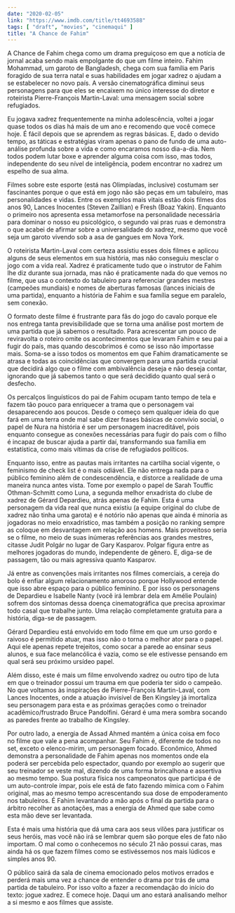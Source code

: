 ```yaml
---
date: "2020-02-05"
link: "https://www.imdb.com/title/tt4693588"
tags: [ "draft", "movies", "cinemaqui" ]
title: "A Chance de Fahim"
---
```

A Chance de Fahim chega como um drama preguiçoso em que a notícia de jornal acaba sendo mais empolgante do que um filme inteiro. Fahim Mohammad, um garoto de Bangladesh, chega com sua família em Paris foragido de sua terra natal e suas habilidades em jogar xadrez o ajudam a se estabelecer no novo país. A versão cinematográfica diminui seus personagens para que eles se encaixem no único interesse do diretor e roteirista Pierre-François Martin-Laval: uma mensagem social sobre refugiados.

Eu jogava xadrez frequentemente na minha adolescência, voltei a jogar quase todos os dias há mais de um ano e recomendo que você comece hoje. É fácil depois que se aprendem as regras básicas. E, dado o devido tempo, as táticas e estratégias viram apenas o pano de fundo de uma auto-análise profunda sobre a vida e como encaramos nosso dia-a-dia. Nem todos podem lutar boxe e aprender alguma coisa com isso, mas todos, independente do seu nível de inteligência, podem encontrar no xadrez um espelho de sua alma.

Filmes sobre este esporte (está nas Olimpíadas, inclusive) costumam ser fascinantes porque o que está em jogo não são peças em um tabuleiro, mas personalidades e vidas. Entre os exemplos mais vitais estão dois filmes dos anos 90, Lances Inocentes (Steven Zaillian) e Fresh (Boaz Yakin). Enquanto o primeiro nos apresenta essa metamorfose na personalidade necessária para dominar o nosso eu psicológico, o segundo vai pras ruas e demonstra o que acabei de afirmar sobre a universalidade do xadrez, mesmo que você seja um garoto vivendo sob a asa de gangues em Nova York.

O roteirista Martin-Laval com certeza assistiu esses dois filmes e aplicou alguns de seus elementos em sua história, mas não conseguiu mesclar o jogo com a vida real. Xadrez é praticamente tudo que o instrutor de Fahim lhe diz durante sua jornada, mas não é praticamente nada do que vemos no filme, que usa o contexto do tabuleiro para referenciar grandes mestres (campeões mundiais) e nomes de aberturas famosas (lances iniciais de uma partida), enquanto a história de Fahim e sua família segue em paralelo, sem conexão.

O formato deste filme é frustrante para fãs do jogo do cavalo porque ele nos entrega tanta previsibilidade que se torna uma análise post mortem de uma partida que já sabemos o resultado. Para acrescentar um pouco de reviravolta o roteiro omite os acontecimentos que levaram Fahim e seu pai a fugir do país, mas quando descobrimos é como se isso não importasse mais. Soma-se a isso todos os momentos em que Fahim dramaticamente se atrasa e todas as coincidências que convergem para uma partida crucial que decidirá algo que o filme com ambivalência deseja e não deseja contar, ignorando que já sabemos tanto o que será decidido quanto qual será o desfecho.

Os percalços linguísticos do pai de Fahim ocupam tanto tempo de tela e fazem tão pouco para enriquecer a trama que o personagem vai desaparecendo aos poucos. Desde o começo sem qualquer ideia do que fará em uma terra onde mal sabe dizer frases básicas de convívio social, o papel de Nura na história é ser um personagem inacreditável, pois enquanto consegue as conexões necessárias para fugir do país com o filho é incapaz de buscar ajuda a partir daí, transformando sua família em estatística, como mais vítimas da crise de refugiados políticos.

Enquanto isso, entre as pautas mais irritantes na cartilha social vigente, o feminismo de check list é o mais odiável. Ele não entrega nada para o público feminino além de condescendência, e distorce a realidade de uma maneira nunca antes vista. Tome por exemplo o papel de Sarah Touffic Othman-Schmitt como Luna, a segunda melhor enxadrista do clube de xadrez de Gérard Depardieu, atrás apenas de Fahim. Esta é uma personagem da vida real que nunca existiu (a equipe original do clube de xadrez não tinha uma garota) e é notório não apenas que ainda é minoria as jogadoras no meio enxadrístico, mas também a posição no ranking sempre as coloque em desvantagem em relação aos homens. Mais proveitoso seria se o filme, no meio de suas inúmeras referências aos grandes mestres, citasse Judit Polgár no lugar de Gary Kasparov. Polgar figura entre as melhores jogadoras do mundo, independente de gênero. E, diga-se de passagem, tão ou mais agressiva quanto Kasparov.

Já entre as convenções mais irritantes nos filmes comerciais, a cereja do bolo é enfiar algum relacionamento amoroso porque Hollywood entende que isso abre espaço para o público feminino. E por isso os personagens de Depardieu e Isabelle Nanty (você irá lembrar dela em Amélie Poulain) sofrem dos sintomas dessa doença cinematográfica que precisa aproximar todo casal que trabalhe junto. Uma relação completamente gratuita para a história, diga-se de passagem.

Gérard Depardieu está envolvido em todo filme em que um urso gordo e raivoso é permitido atuar, mas isso não o torna o melhor ator para o papel. Aqui ele apenas repete trejeitos, como socar a parede ao ensinar seus alunos, e sua face melancólica é vazia, como se ele estivesse pensando em qual será seu próximo ursídeo papel.

Além disso, este é mais um filme envolvendo xadrez ou outro tipo de luta em que o treinador possui um trauma em que poderia ter sido o campeão. No que voltamos às inspirações de Pierre-François Martin-Laval, com Lances Inocentes, onde a atuação invisível de Ben Kingsley já imortaliza seu personagem para esta e as próximas gerações como o treinador acadêmico/frustrado Bruce Pandolfini. Gérard é uma mera sombra socando as paredes frente ao trabalho de Kingsley.

Por outro lado, a energia de Assad Ahmed mantém a única coisa em foco no filme que vale a pena acompanhar. Seu Fahim é, diferente de todos no set, exceto o elenco-mirim, um personagem focado. Econômico, Ahmed demonstra a personalidade de Fahim apenas nos momentos onde ela poderá ser percebida pelo espectador, quando por exemplo ao sugerir que seu treinador se veste mal, dizendo de uma forma brincalhona e assertiva ao mesmo tempo. Sua postura física nos campeonatos que participa é de um auto-controle ímpar, pois ele está de fato fazendo mímica com o Fahim original, mas ao mesmo tempo acrescentando sua dose de empoderamento nos tabuleiros. É Fahim levantando a mão após o final da partida para o árbitro recolher as anotações, mas a energia de Ahmed que sabe como esta mão deve ser levantada.

Esta é mais uma história que dá uma cara aos seus vilões para justificar os seus heróis, mas você não irá se lembrar quem são porque eles de fato não importam. O mal como o conhecemos no século 21 não possui caras, mas ainda há os que fazem filmes como se estivéssemos nos mais lúdicos e simples anos 90.

O público sairá da sala de cinema emocionado pelos motivos errados e perderá mais uma vez a chance de entender o drama por trás de uma partida de tabuleiro. Por isso volto a fazer a recomendação do início do texto: jogue xadrez. E comece hoje. Daqui um ano estará analisando melhor a si mesmo e aos filmes que assiste.
